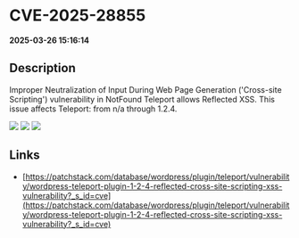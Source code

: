 # CVE-2025-28855

**2025-03-26 15:16:14**

## Description
Improper Neutralization of Input During Web Page Generation ('Cross-site Scripting') vulnerability in NotFound Teleport allows Reflected XSS. This issue affects Teleport: from n/a through 1.2.4.

![](https://img.shields.io/static/v1?label=Score&message=7.1&color=red)
![](https://img.shields.io/static/v1?label=Severity&message=HIGH&color=red)
![](https://img.shields.io/static/v1?label=CWE&message=XSS&color=green)

## Links
- [https://patchstack.com/database/wordpress/plugin/teleport/vulnerability/wordpress-teleport-plugin-1-2-4-reflected-cross-site-scripting-xss-vulnerability?_s_id=cve](https://patchstack.com/database/wordpress/plugin/teleport/vulnerability/wordpress-teleport-plugin-1-2-4-reflected-cross-site-scripting-xss-vulnerability?_s_id=cve)
